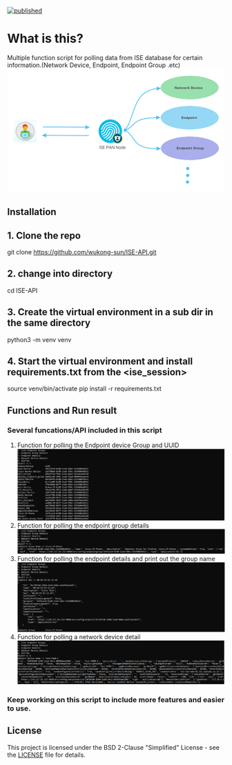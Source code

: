 [![published](https://static.production.devnetcloud.com/codeexchange/assets/images/devnet-published.svg)](https://developer.cisco.com/codeexchange/github/repo/wukong-sun/ISE-API)
# What is this?
Multiple function script for polling data from ISE database for certain information.(Network Device, Endpoint, Endpoint Group .etc)
![ISE-API](/ISE-API-flow.png)

## Installation

## 1. Clone the repo
git clone https://github.com/wukong-sun/ISE-API.git
## 2. change into directory
cd ISE-API
## 3. Create the virtual environment in a sub dir in the same directory
python3 -m venv venv
## 4. Start the virtual environment and install requirements.txt from the <ise_session>
source venv/bin/activate
pip install -r requirements.txt 
      
## Functions and Run result
### Several funcations/API included in this script

1. Function for polling the Endpoint device Group and UUID
![endpointgrouplist](/endpointgrouplist.png)
2. Function for polling the endpoint group details
![endpointgroupdetail](/endpointgroupdetail.png)
3. Function for polling the endpoint details and print out the group name
![endpointdetail](/endpointdetail.png)
4. Function for polling a network device detail
![networkdevicedetail](/networkdevicedetail.png)
### Keep working on this script to include more features and easier to use.

## License
This project is licensed under the BSD 2-Clause "Simplified" License - see the  [LICENSE](./LICENSE) file for details.

